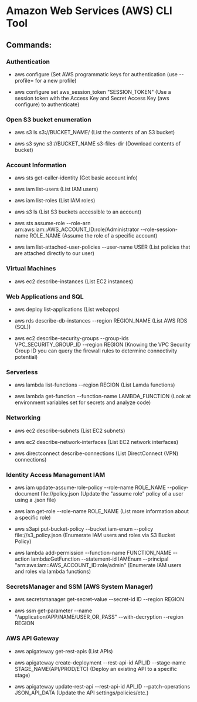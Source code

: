 # Amazon Web Services (AWS) CLI Tool 

## Commands:

### Authentication

 - aws configure (Set AWS programmatic keys for authentication (use --profile= for a new profile)

 - aws configure set aws_session_token "SESSION_TOKEN" (Use a session token with the Access Key and Secret Access Key (aws configure) to authenticate)

### Open S3 bucket enumeration

 - aws s3 ls s3://BUCKET_NAME/ (List the contents of an S3 bucket)

 - aws s3 sync s3://BUCKET_NAME s3-files-dir (Download contents of bucket)

### Account Information

 - aws sts get-caller-identity (Get basic account info)

 - aws iam list-users (List IAM users)

 - aws iam list-roles (List IAM roles)

 - aws s3 ls (List S3 buckets accessible to an account)

 - aws sts assume-role --role-arn arn:aws:iam::AWS_ACCOUNT_ID:role/Administrator --role-session-name ROLE_NAME (Assume the role of a specific account)

 - aws iam list-attached-user-policies --user-name USER (List policies that are attached directly to our user)

### Virtual Machines

 - aws ec2 describe-instances (List EC2 instances)

### Web Applications and SQL

 - aws deploy list-applications (List webapps)

 - aws rds describe-db-instances --region REGION_NAME (List AWS RDS (SQL))

 - aws ec2 describe-security-groups --group-ids VPC_SECURITY_GROUP_ID --region REGION (Knowing the VPC Security Group ID you can query the firewall rules to determine connectivity potential)

### Serverless

 - aws lambda list-functions --region REGION (List Lamda functions)

 - aws lambda get-function --function-name LAMBDA_FUNCTION (Look at environment variables set for secrets and analyze code)

### Networking

 - aws ec2 describe-subnets (List EC2 subnets)

 - aws ec2 describe-network-interfaces (List EC2 network interfaces)

 - aws directconnect describe-connections (List DirectConnect (VPN) connections)

### Identity Access Management IAM

 - aws iam update-assume-role-policy --role-name ROLE_NAME --policy-document file://policy.json (Update the "assume role" policy of a user using a .json file)

 - aws iam get-role --role-name ROLE_NAME (List more information about a specific role)

 - aws s3api put-bucket-policy --bucket iam-enum --policy file://s3_policy.json (Enumerate IAM users and roles via S3 Bucket Policy)

 - aws lambda add-permission --function-name FUNCTION_NAME --action lambda:GetFunction --statement-id IAMEnum --principal "arn:aws:iam::AWS_ACCOUNT_ID:role/admin" (Enumerate IAM users and roles via lambda functions)

### SecretsManager and SSM (AWS System Manager)

 - aws secretsmanager get-secret-value --secret-id ID --region REGION

 - aws ssm get-parameter --name "/application/APP/NAME/USER_OR_PASS" --with-decryption --region REGION 

### AWS API Gateway

 - aws apigateway get-rest-apis (List APIs)

 - aws apigateway create-deployment --rest-api-id API_ID --stage-name STAGE_NAME(API/PROD/ETC) (Deploy an existing API to a specific stage)

 -  aws apigateway update-rest-api --rest-api-id API_ID --patch-operations JSON_API_DATA (Update the API settings/policies/etc.) 

